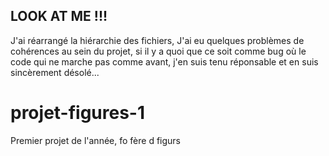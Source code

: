 ## LOOK AT ME !!!
J'ai réarrangé la hiérarchie des fichiers, 
J'ai eu quelques problèmes de cohérences au sein du projet, si il y a quoi que ce soit comme bug où le code qui ne marche pas comme avant, j'en suis tenu réponsable et en suis sincèrement désolé...
# projet-figures-1
Premier projet de l'année, fo fère d figurs
